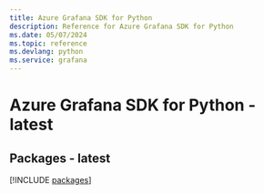 ```yaml
---
title: Azure Grafana SDK for Python
description: Reference for Azure Grafana SDK for Python
ms.date: 05/07/2024
ms.topic: reference
ms.devlang: python
ms.service: grafana
---
```

# Azure Grafana SDK for Python - latest
## Packages - latest
[!INCLUDE [packages](grafana-index.md)]